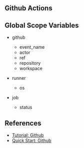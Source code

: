 ##  Github Actions


## Global Scope Variables

- github
    - event\_name
    - actor
    - ref
    - repository
    - workspace

- runner
    - os
- job
    - status

## References

- [Tutorial: Github](https://docs.github.com/en/actions/tutorials/create-an-example-workflow)
- [Quick Start: Github](https://docs.github.com/en/actions/get-started/quickstart)
